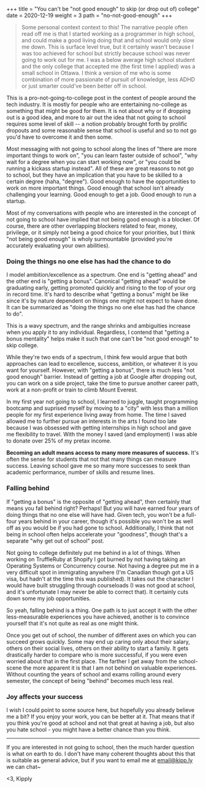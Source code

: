 +++
title = "You can't be \"not good enough\" to skip (or drop out of) college"
date = 2020-12-19
weight = 3
path = "no-not-good-enough"
+++



> Some personal context context to this! The narrative people often read off me is that I started working as a programmer in high school, and could make a good living doing that and school would only slow me down. This is surface level true, but it certainly wasn't because I was too achieved for school but strictly because school was never going to work out for me. I was a below average high school student and the only college that accepted me (the first time I applied) was a small school in Ottawa. I think a version of me who is some combination of more passionate of pursuit of knowledge, less ADHD or just smarter could've been better off in school.


This is a pro-not-going-to-college post in the context of people around the tech industry. It is mostly for people who are entertaining no-college as something that might be good for them. It is not about why or if dropping out is a good idea, and more to air out the idea that not going to school requires some level of skill -- a notion probably brought forth by prolific dropouts and some reasonable sense that school is useful and so to not go you'd have to overcome it and then some.

Most messaging with not going to school along the lines of "there are more important things to work on", "you can learn faster outside of school", "why wait for a degree when you can start working now", or "you could be running a kickass startup instead". All of these are great reasons to not go to school, but they have an implication that you have to be skilled to a certain degree (haha, "degree"). Good enough to have the opportunities to work on more important things. Good enough that school isn't already challenging your learning. Good enough to get a job. Good enough to run a startup.

Most of my conversations with people who are interested in the concept of not going to school have implied that not being good enough is a blocker. Of course, there are other overlapping blockers related to fear, money, privilege, or it simply not being a good choice for your priorities, but I think "not being good enough" is wholy surmountable (provided you're accurately evaluating your own abilities).

### Doing the things no one else has had the chance to do

I model ambition/excellence as a spectrum. One end is "getting ahead" and the other end is "getting a bonus". Canonical "getting ahead" would be graduating early, getting promoted quickly and rising to the top of your org in record time. It's hard to describe what "getting a bonus" might be like since it's by nature dependent on things one might not expect to have done. It can be summarized as "doing the things no one else has had the chance to do".

This is a wavy spectrum, and the range shrinks and ambiguities increase when you apply it to any individual. Regardless, I contend that "getting a bonus mentality" helps make it such that one can't be "not good enough" to skip college.

While they're two ends of a spectrum, I think few would argue that both approaches can lead to excellence, success, ambition, or whatever it is you want for yourself. However, with "getting a bonus", there is much less "not good enough" barrier. Instead of getting a job at Google after dropping out, you can work on a side project, take the time to pursue another career path, work at a non-profit or train to climb Mount Everest.

In my first year not going to school, I learned to juggle, taught programming bootcamp and suprised myself by moving to a "city" with less than a million people for my first experience living away from home. The time I saved allowed me to further pursue an interests in the arts I found too late because I was obsessed with getting internships in high school and gave me flexibility to travel. With the money I saved (and employment) I was able to donate over 25% of my pretax income.

**Becoming an adult means access to many more measures of success.** It's often the sense for students that not that many things can measure success. Leaving school gave me so many more successes to seek than academic performance, number of skills and resume lines.

### Falling behind

If "getting a bonus" is the opposite of "getting ahead", then certainly that means you fall behind right? Perhaps! But you will have earned four years of doing things that no one else will have had. Given tech, you won't be a full-four years behind in your career, though it's possible you won't be as well off as you would be if you had gone to school. Additionally, I think that not being in school often helps accelerate your "goodness", though that's a separate "why get out of school" post.

Not going to college definitely put me behind in a lot of things. When working on TruffleRuby at Shopify I got burned by not having taking an Operating Systems or Concurrency course. Not having a degree put me in a very difficult spot in immigrating anywhere (I'm Canadian though got a US visa, but hadn't at the time this was published). It takes out the character I would have built struggling through courseloads (I was not good at school, and it's unfortunate I may never be able to correct that). It certainly cuts down some my job opportunities.

So yeah, falling behind is a thing. One path is to just accept it with the other less-measurable experiences you have achieved, another is to convince yourself that it's not quite as real as one might think.

Once you get out of school, the number of different axes on which you can succeed grows quickly. Some may end up caring only about their salary, others on their social lives, others on their ability to start a family. It gets drastically harder to compare who is more successful, if you were even worried about that in the first place. The farther I get away from the school-scene the more apparent it is that I am not behind on valuable experiences. Without counting the years of school and exams rolling around every semester, the concept of being "behind" becomes much less real.

### Joy affects your success
I wish I could point to some source here, but hopefully you already believe me a bit? If you enjoy your work, you can be better at it. That means that if you think you're good at school and not that great at having a job, but also you hate school - you might have a better chance than you think.

----

If you are interested in not going to school, then the much harder question is what on earth to do. I don't have many coherent thoughts about this that is suitable as general advice, but if you want to email me at email@kipp.ly we can chat~

<3,
Kipply

